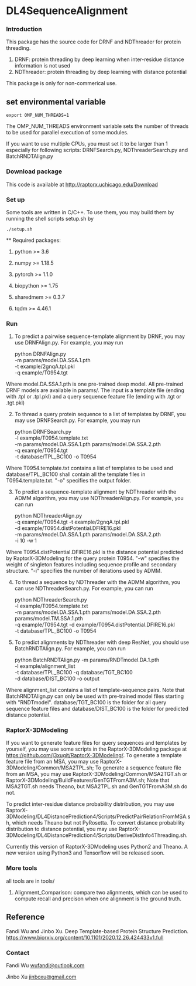 # DL4SequenceAlignment #

### Introduction

This package has the source code for DRNF and NDThreader for protein threading.
1. DRNF: protein threading by deep learning when inter-residue distance information is not used
2. NDThreader: protein threading by deep learning with distance potential

This package is only for non-commerical use. 

## set environmental variable

    export OMP_NUM_THREADS=1

The OMP_NUM_THREADS environment variable sets the number of threads to be used for parallel execution of some modules.

If you want to use multiple CPUs, you must set it to be larger than 1 especially for following scripts:
DRNFSearch.py, NDThreaderSearch.py and BatchRNDTAlign.py

### Download package
This code is available at http://raptorx.uchicago.edu/Download


### Set up
Some tools are written in C/C++. To use them, you may build them by running the shell scripts setup.sh by

    ./setup.sh

** Required packages:

1) python >= 3.6

2) numpy >= 1.18.5

3) pytorch >= 1.1.0

4) biopython >= 1.75

5) sharedmem >= 0.3.7

6) tqdm >= 4.46.1

### Run

1. To predict a pairwise sequence-template alignment by DRNF, you may use DRNFAlign.py. For example, you may run

    python DRNFAlign.py \
        -m params/model.DA.SSA.1.pth \
        -t example/2gnqA.tpl.pkl \
        -q example/T0954.tgt

Where model.DA.SSA.1.pth is one pre-trained deep model. All pre-trained DRNF models are available in params/.
The input is a template file (ending with .tpl or .tpl.pkl) and a query sequence feature file (ending with .tgt or .tgt.pkl)

2. To thread a query protein sequence to a list of templates by DRNF, you may use DRNFSearch.py. For example, you may run

    python DRNFSearch.py \
        -l example/T0954.template.txt \
        -m params/model.DA.SSA.1.pth params/model.DA.SSA.2.pth \
        -q example/T0954.tgt \
        -t database/TPL_BC100 -o T0954

Where T0954.template.txt contains a list of templates to be used and database/TPL_BC100 shall contain all the template files in T0954.template.txt.
"-o" specifies the output folder.

3. To predict a sequence-template alignment by NDThreader with the ADMM algorithm, you may use NDThreaderAlign.py. For example, you can run

    python NDThreaderAlign.py \
        -q example/T0954.tgt -t example/2gnqA.tpl.pkl \
        -d example/T0954.distPotential.DFIRE16.pkl \
        -m params/model.DA.SSA.1.pth params/model.DA.SSA.2.pth  \
        -i 10 -w 1

Where T0954.distPotential.DFIRE16.pkl is the distance potential predicted by RaptorX-3DModeling for the query protein T0954.
"-w" specifies the weight of singleton features including sequence profile and secondary structure.
"-i" specifies the number of iterations used by ADMM.

4. To thread a sequence by NDThreader with the ADMM algorithm, you can use NDThreaderSearch.py. For example, you can run

    python NDThreaderSearch.py \
        -l example/T0954.template.txt \
        -m params/model.DA.SSA.1.pth params/model.DA.SSA.2.pth \
           params/model.TM.SSA.1.pth \
        -q example/T0954.tgt -d example/T0954.distPotential.DFIRE16.pkl \
        -t database/TPL_BC100 -o T0954

5. To predict alignments by NDThreader with deep ResNet, you should use BatchRNDTAlign.py. For example, you can run

    python BatchRNDTAlign.py -m params/RNDTmodel.DA.1.pth \
        -l example/alignment_list \
        -t database/TPL_BC100 -q database/TGT_BC100 \
        -d database/DIST_BC100  -o output

Where alignment_list contains a list of template-sequence pairs. Note that BatchRNDTAlign.py can only be used with pre-trained model files starting with "RNDTmodel".
database/TGT_BC100 is the folder for all query sequence feature files and database/DIST_BC100 is the folder for predicted distance potential. 

### RaptorX-3DModeling

If you want to generate feature files for query sequences and templates by yourself, you may use some scripts in the RaptorX-3DModeling package at https://github.com/j3xugit/RaptorX-3DModeling/.
To generate a template feature file from an MSA, you may use RaptorX-3DModeling/Common/MSA2TPL.sh;
To generate a sequence feature file from an MSA, you may use RaptorX-3DModeling/Common/MSA2TGT.sh or RaptorX-3DModeling/BuildFeatures/GenTGTFromA3M.sh;
Note that MSA2TGT.sh needs Theano, but MSA2TPL.sh and GenTGTFromA3M.sh do not.

To predict inter-residue distance probability distribution, you may use RaptorX-3DModeling/DL4DistancePrediction4/Scripts/PredictPairRelationFromMSA.sh, which needs Theano but not PyRosetta.
To convert distance probability distribution to distance potential, you may use RaptorX-3DModeling/DL4DistancePrediction4/Scripts/DeriveDistInfo4Threading.sh.

Currently this version of RaptorX-3DModeling uses Python2 and Theano. A new version using Python3 and Tensorflow will be released soon.

### More tools ###
all tools are in tools/
1. Alignment_Comparison: compare two alignments, which can be used to compute recall and precison when one alignment is the ground truth.

## Reference
Fandi Wu and Jinbo Xu. Deep Template-based Protein Structure Prediction. https://www.biorxiv.org/content/10.1101/2020.12.26.424433v1.full

### Contact
Fandi Wu wufandi@outlook.com

Jinbo Xu jinboxu@gmail.com
